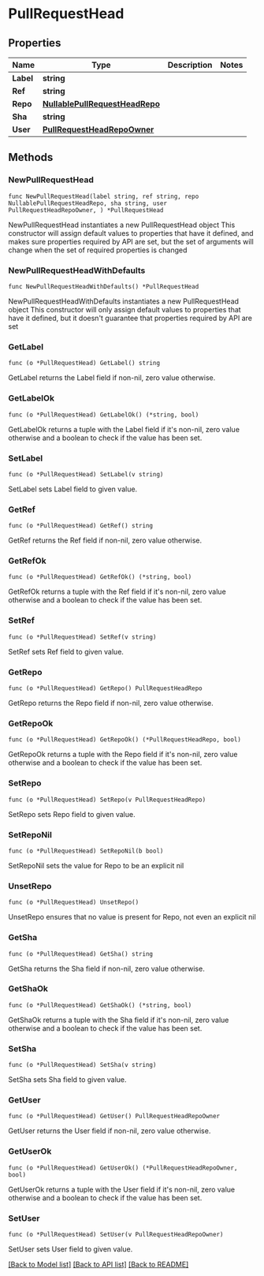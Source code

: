 # PullRequestHead

## Properties

Name | Type | Description | Notes
------------ | ------------- | ------------- | -------------
**Label** | **string** |  | 
**Ref** | **string** |  | 
**Repo** | [**NullablePullRequestHeadRepo**](PullRequestHeadRepo.md) |  | 
**Sha** | **string** |  | 
**User** | [**PullRequestHeadRepoOwner**](PullRequestHeadRepoOwner.md) |  | 

## Methods

### NewPullRequestHead

`func NewPullRequestHead(label string, ref string, repo NullablePullRequestHeadRepo, sha string, user PullRequestHeadRepoOwner, ) *PullRequestHead`

NewPullRequestHead instantiates a new PullRequestHead object
This constructor will assign default values to properties that have it defined,
and makes sure properties required by API are set, but the set of arguments
will change when the set of required properties is changed

### NewPullRequestHeadWithDefaults

`func NewPullRequestHeadWithDefaults() *PullRequestHead`

NewPullRequestHeadWithDefaults instantiates a new PullRequestHead object
This constructor will only assign default values to properties that have it defined,
but it doesn't guarantee that properties required by API are set

### GetLabel

`func (o *PullRequestHead) GetLabel() string`

GetLabel returns the Label field if non-nil, zero value otherwise.

### GetLabelOk

`func (o *PullRequestHead) GetLabelOk() (*string, bool)`

GetLabelOk returns a tuple with the Label field if it's non-nil, zero value otherwise
and a boolean to check if the value has been set.

### SetLabel

`func (o *PullRequestHead) SetLabel(v string)`

SetLabel sets Label field to given value.


### GetRef

`func (o *PullRequestHead) GetRef() string`

GetRef returns the Ref field if non-nil, zero value otherwise.

### GetRefOk

`func (o *PullRequestHead) GetRefOk() (*string, bool)`

GetRefOk returns a tuple with the Ref field if it's non-nil, zero value otherwise
and a boolean to check if the value has been set.

### SetRef

`func (o *PullRequestHead) SetRef(v string)`

SetRef sets Ref field to given value.


### GetRepo

`func (o *PullRequestHead) GetRepo() PullRequestHeadRepo`

GetRepo returns the Repo field if non-nil, zero value otherwise.

### GetRepoOk

`func (o *PullRequestHead) GetRepoOk() (*PullRequestHeadRepo, bool)`

GetRepoOk returns a tuple with the Repo field if it's non-nil, zero value otherwise
and a boolean to check if the value has been set.

### SetRepo

`func (o *PullRequestHead) SetRepo(v PullRequestHeadRepo)`

SetRepo sets Repo field to given value.


### SetRepoNil

`func (o *PullRequestHead) SetRepoNil(b bool)`

 SetRepoNil sets the value for Repo to be an explicit nil

### UnsetRepo
`func (o *PullRequestHead) UnsetRepo()`

UnsetRepo ensures that no value is present for Repo, not even an explicit nil
### GetSha

`func (o *PullRequestHead) GetSha() string`

GetSha returns the Sha field if non-nil, zero value otherwise.

### GetShaOk

`func (o *PullRequestHead) GetShaOk() (*string, bool)`

GetShaOk returns a tuple with the Sha field if it's non-nil, zero value otherwise
and a boolean to check if the value has been set.

### SetSha

`func (o *PullRequestHead) SetSha(v string)`

SetSha sets Sha field to given value.


### GetUser

`func (o *PullRequestHead) GetUser() PullRequestHeadRepoOwner`

GetUser returns the User field if non-nil, zero value otherwise.

### GetUserOk

`func (o *PullRequestHead) GetUserOk() (*PullRequestHeadRepoOwner, bool)`

GetUserOk returns a tuple with the User field if it's non-nil, zero value otherwise
and a boolean to check if the value has been set.

### SetUser

`func (o *PullRequestHead) SetUser(v PullRequestHeadRepoOwner)`

SetUser sets User field to given value.



[[Back to Model list]](../README.md#documentation-for-models) [[Back to API list]](../README.md#documentation-for-api-endpoints) [[Back to README]](../README.md)


